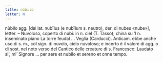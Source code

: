 ```yaml
---
title: nùbilo
letter: N
---
```

nùbilo agg. [dal lat. nubĭlus (e nubĭlum s. neutro), der. di nubes «nube»], letter. – Nuvoloso, coperto di nubi: in n. ciel (T. Tasso); china su ’l n. inseminato piano La torre feudal ... Veglia (Carducci). Anticam. ebbe anche uso di s. m., col sign. di nuvolo, cielo nuvoloso; e incerto è il valore di agg. o di sost. nel noto verso del Cantico delle creature di s. Francesco: Laudato si’, mi’ Signore ... per aere et nubilo et sereno et onne tempo.